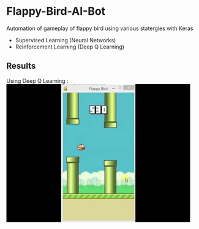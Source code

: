 # Flappy-Bird-AI-Bot
Automation of gameplay of flappy bird using various statergies with Keras

* Supervised Learning (Neural Networks)
* Reinforcement Learning (Deep Q Learning)

## Results

Using Deep Q Learning :
![Score](flappy-bird-score.jpg)
